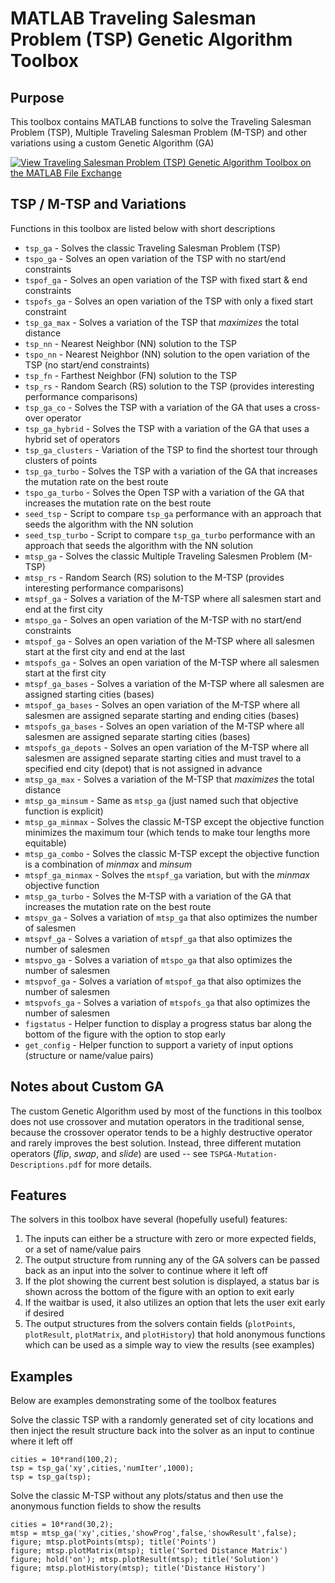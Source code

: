# MATLAB Traveling Salesman Problem (TSP) Genetic Algorithm Toolbox

## Purpose
This toolbox contains MATLAB functions to solve the Traveling Salesman Problem (TSP), Multiple Traveling Salesman Problem (M-TSP) and other variations using a custom Genetic Algorithm (GA)

[![View Traveling Salesman Problem (TSP) Genetic Algorithm Toolbox on the MATLAB File Exchange](https://www.mathworks.com/matlabcentral/images/matlab-file-exchange.svg)](https://www.mathworks.com/matlabcentral/fileexchange/75525-traveling-salesman-problem-tsp-genetic-algorithm-toolbox)

## TSP / M-TSP and Variations
Functions in this toolbox are listed below with short descriptions

* `tsp_ga` - Solves the classic Traveling Salesman Problem (TSP)
* `tspo_ga` - Solves an open variation of the TSP with no start/end constraints
* `tspof_ga` - Solves an open variation of the TSP with fixed start & end constraints
* `tspofs_ga` - Solves an open variation of the TSP with only a fixed start constraint
* `tsp_ga_max` - Solves a variation of the TSP that *maximizes* the total distance
* `tsp_nn` - Nearest Neighbor (NN) solution to the TSP
* `tspo_nn` - Nearest Neighbor (NN) solution to the open variation of the TSP (no start/end constraints)
* `tsp_fn` - Farthest Neighbor (FN) solution to the TSP
* `tsp_rs` - Random Search (RS) solution to the TSP (provides interesting performance comparisons)
* `tsp_ga_co` - Solves the TSP with a variation of the GA that uses a cross-over operator
* `tsp_ga_hybrid` - Solves the TSP with a variation of the GA that uses a hybrid set of operators
* `tsp_ga_clusters` - Variation of the TSP to find the shortest tour through clusters of points
* `tsp_ga_turbo` - Solves the TSP with a variation of the GA that increases the mutation rate on the best route
* `tspo_ga_turbo` - Solves the Open TSP with a variation of the GA that increases the mutation rate on the best route
* `seed_tsp` - Script to compare `tsp_ga` performance with an approach that seeds the algorithm with the NN solution
* `seed_tsp_turbo` - Script to compare `tsp_ga_turbo` performance with an approach that seeds the algorithm with the NN solution
* `mtsp_ga` - Solves the classic Multiple Traveling Salesmen Problem (M-TSP)
* `mtsp_rs` - Random Search (RS) solution to the M-TSP (provides interesting performance comparisons)
* `mtspf_ga` - Solves a variation of the M-TSP where all salesmen start and end at the first city
* `mtspo_ga` - Solves an open variation of the M-TSP with no start/end constraints
* `mtspof_ga` - Solves an open variation of the M-TSP where all salesmen start at the first city and end at the last
* `mtspofs_ga` - Solves an open variation of the M-TSP where all salesmen start at the first city
* `mtspf_ga_bases` - Solves a variation of the M-TSP where all salesmen are assigned starting cities (bases)
* `mtspof_ga_bases` - Solves an open variation of the M-TSP where all salesmen are assigned separate starting and ending cities (bases)
* `mtspofs_ga_bases` - Solves an open variation of the M-TSP where all salesmen are assigned separate starting cities (bases)
* `mtspofs_ga_depots` - Solves an open variation of the M-TSP where all salesmen are assigned separate starting cities and must travel to a specified end city (depot) that is not assigned in advance
* `mtsp_ga_max` - Solves a variation of the M-TSP that *maximizes* the total distance
* `mtsp_ga_minsum` - Same as `mtsp_ga` (just named such that objective function is explicit)
* `mtsp_ga_minmax` - Solves the classic M-TSP except the objective function minimizes the maximum tour (which tends to make tour lengths more equitable)
* `mtsp_ga_combo` - Solves the classic M-TSP except the objective function is a combination of *minmax* and *minsum*
* `mtspf_ga_minmax` - Solves the `mtspf_ga` variation, but with the *minmax* objective function
* `mtsp_ga_turbo` - Solves the M-TSP with a variation of the GA that increases the mutation rate on the best route
* `mtspv_ga` - Solves a variation of `mtsp_ga` that also optimizes the number of salesmen
* `mtspvf_ga` - Solves a variation of `mtspf_ga` that also optimizes the number of salesmen
* `mtspvo_ga` - Solves a variation of `mtspo_ga` that also optimizes the number of salesmen
* `mtspvof_ga` - Solves a variation of `mtspof_ga` that also optimizes the number of salesmen
* `mtspvofs_ga` - Solves a variation of `mtspofs_ga` that also optimizes the number of salesmen
* `figstatus` - Helper function to display a progress status bar along the bottom of the figure with the option to stop early
* `get_config` - Helper function to support a variety of input options (structure or name/value pairs)

## Notes about Custom GA
The custom Genetic Algorithm used by most of the functions in this toolbox does not use crossover and mutation operators in the traditional sense, because the crossover operator tends to be a highly destructive operator and rarely improves the best solution. Instead, three different mutation operators (*flip*, *swap*, and *slide*) are used -- see `TSPGA-Mutation-Descriptions.pdf` for more details.

## Features
The solvers in this toolbox have several (hopefully useful) features:

1. The inputs can either be a structure with zero or more expected fields, or a set of name/value pairs
2. The output structure from running any of the GA solvers can be passed back as an input into the solver to continue where it left off
3. If the plot showing the current best solution is displayed, a status bar is shown across the bottom of the figure with an option to exit early
4. If the waitbar is used, it also utilizes an option that lets the user exit early if desired
5. The output structures from the solvers contain fields (`plotPoints`, `plotResult`, `plotMatrix`, and `plotHistory`) that hold anonymous functions which can be used as a simple way to view the results (see examples)

## Examples
Below are examples demonstrating some of the toolbox features

Solve the classic TSP with a randomly generated set of city locations and then inject the result structure back into the solver as an input to continue where it left off

	cities = 10*rand(100,2);
    tsp = tsp_ga('xy',cities,'numIter',1000);
	tsp = tsp_ga(tsp);

Solve the classic M-TSP without any plots/status and then use the anonymous function fields to show the results

	cities = 10*rand(30,2);
    mtsp = mtsp_ga('xy',cities,'showProg',false,'showResult',false);
	figure; mtsp.plotPoints(mtsp); title('Points')
	figure; mtsp.plotMatrix(mtsp); title('Sorted Distance Matrix')
	figure; hold('on'); mtsp.plotResult(mtsp); title('Solution')
	figure; mtsp.plotHistory(mtsp); title('Distance History')

